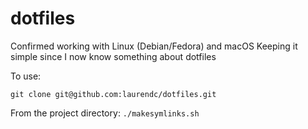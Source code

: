 # dotfiles
Confirmed working with Linux (Debian/Fedora) and macOS
Keeping it simple since I now know something about dotfiles

To use:

`git clone git@github.com:laurendc/dotfiles.git`  

From the project directory:
`./makesymlinks.sh`
